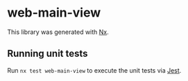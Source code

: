 # web-main-view

This library was generated with [Nx](https://nx.dev).

## Running unit tests

Run `nx test web-main-view` to execute the unit tests via [Jest](https://jestjs.io).
